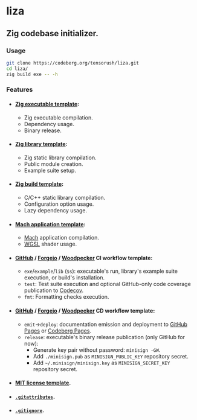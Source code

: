 # liza

## Zig codebase initializer.

### Usage

```sh
git clone https://codeberg.org/tensorush/liza.git
cd liza/
zig build exe -- -h
```

### Features

- #### [Zig executable template](src/templates/exe/):
    - Zig executable compilation.
    - Dependency usage.
    - Binary release.

- #### [Zig library template](src/templates/lib/):
    - Zig static library compilation.
    - Public module creation.
    - Example suite setup.

- #### [Zig build template](src/templates/bld/):
    - C/C++ static library compilation.
    - Configuration option usage.
    - Lazy dependency usage.

- #### [Mach application template](src/templates/app/):
    - [Mach](https://machengine.org/) application compilation.
    - [WGSL](https://www.w3.org/TR/WGSL/) shader usage.

- #### [GitHub](src/templates/.github/workflows/ci.yaml) / [Forgejo](src/templates/.forgejo/workflows/ci.yaml) / [Woodpecker](src/templates/.woodpecker/ci.yaml) CI workflow template:
    - `exe`/`example`/`lib` (`$s`): executable's run, library's example suite execution, or build's installation.
    - `test`: Test suite execution and optional GitHub-only code coverage publication to [Codecov](https://docs.codecov.com/docs/github-2-getting-a-codecov-account-and-uploading-coverage#install-the-github-app-integration).
    - `fmt`: Formatting checks execution.

- #### [GitHub](src/templates/.github/workflows/cd.yaml) / [Forgejo](src/templates/.forgejo/workflows/cd.yaml) / [Woodpecker](src/templates/.woodpecker/cd.yaml) CD workflow template:
    - `emit`->`deploy`: documentation emission and deployment to [GitHub Pages](https://docs.github.com/en/pages/getting-started-with-github-pages/configuring-a-publishing-source-for-your-github-pages-site#publishing-with-a-custom-github-actions-workflow) or [Codeberg Pages](https://codeberg.page).
    - `release`: executable's binary release publication (only GitHub for now):
      - Generate key pair without password: `minisign -GW`.
      - Add `./minisign.pub` as `MINISIGN_PUBLIC_KEY` repository secret.
      - Add `~/.minisign/minisign.key` as `MINISIGN_SECRET_KEY` repository secret.

- #### [MIT license template](src/templates/LICENSE).

- #### [`.gitattributes`](src/templates/.gitattributes).

- #### [`.gitignore`](src/templates/.gitignore).
